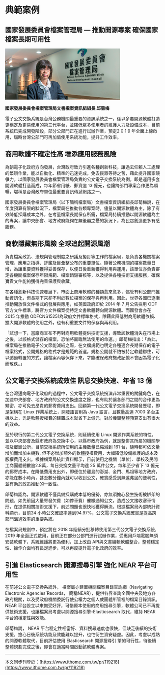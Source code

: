 # 典範案例

## 國家發展委員會檔案管理局 — 推動開源專案 確保國家檔案長期可用性

![](/assets/vghtc-11.png)

**國家發展委員會檔案管理局文書檔案資訊組組長 邱菊梅**

電子公文交換系統是台灣公務機關最重要的資訊系統之一，係以多套開源軟體打造更穩定及更易使用的第三代平台，並降低眾多使用者的維護人力及設備成本，目前系統已完成開發階段，部分公部門正在進行試辦作業，預定2 0 1 9 年全面上線啟用，屆時台灣公部門可再加值使用系統功能，提升工作效率。

## 商用軟體不確定性高 增添應用服務風險

為朝電子化政府方向發展，台灣政府致力引進各種創新科技，讓過去仰賴人工處理的繁瑣作業，能以自動化、精準的迅速完成，免去民眾等待之苦，藉此提升國家競爭力。以國家發展委員會檔案管理局負責的公文電子交換系統為例，即是運用多套開源軟體打造而成，每年節省用紙、郵資逾 13 億元，也讓跨部門專案合作更為順暢，堪稱是台灣政府單位最重要資訊傳遞網路之一。

國家發展委員會檔案管理局（以下簡稱檔案局）文書檔案資訊組組長邱菊梅說，在年度預算有限的狀況下，檔案局在推動各類專案時，儘量以開源軟體為主，除了有效降低採購成本之外，在考量檔案長期保存所需，檔案局持續推動以開源軟體為主的專案，讓中央部會、地方政府能夠在無後顧之憂的狀況下，為民眾創造更多有感服務。

## 商軟隱藏無形風險 全球追起開源風潮

負責檔案政策、法規與管理制度之研議及擬訂等工作的檔案局，是負責各機關檔案管理、應用之指導、評鑑及目彙整公布的重要單位。隨著公務機關的檔案數量日增，為讓重要資料獲得妥善保存，以便日後重新獲得利用與運用，該單位亦負責審定各機關檔案保存年限規範、檔案銷毀審核等，以及提供各種技術支援服務，確保寶貴文件能夠獲得完善保護與收藏。

在各種創新科技快速發展下，市面上商用軟體的種類愈來愈多，儘管有利公部門推動資訊化，但長期下來卻不利於數位檔案的保存與再利用。因此，世界各國已逐漸推動開放性文件格式的發展與應用，如英國政府即於 2014 年 7 月公告採用 ODF 官方文件標準，將官方文件檔案從特定文書軟體轉向開源軟體。而國發會亦在 2015 年推動 ODFCNS15251為政府文件標準格式，除藉此降低對商用軟體依賴、擴大開源軟體的使用之外，也有利重要文件的保存與再利用。

「試想一下，當廠商宣布不再對商用軟體提供技術支援，導致該軟體消失在市場上之後，以該格式儲存的檔案，恐怕將面臨無法使用的命運。」邱菊梅指出：「為此，檔案局在推動電子公文節能減紙之際，在文檔規範也明定各種適合長期保存的電子檔案格式，公開規格的格式才是規範的首選，規格公開就不怕被特定軟體綁住，可以透過轉置的方式，讓檔案內容保存下來，才能確保政府施政記憶不會因為電子化而散佚。」

## 公文電子交換系統成效佳 訊息交換快速、年省 13 億

在台灣邁向電子化政府的過程中，公文電子交換系統扮演非常重要的關鍵角色，在加速中央部會、地方政府的公文交換速度之餘，也有助於讓各部門之間的合作更為緊密，亦可免去昂貴的郵寄費用支出。回顧第一代公文電子交換系統開發歷程，即是架構在 Linux 作業系統上，開發語言則為 Java 語言，且數量高達 7000 多台主機以上，光是軟體授權費的建置成本就省下上億元，對於機關整體預算支出有很大的效益。

至於現行的第二代公文電子交換系統，則延續使用 Linux 開源作業系統的特性，並以中央部會及縣市政府為交換中心，以縣市政府為例，就是整併其所屬的機關學校及鄉鎮公所，目前交換系統所使用的主機數量已縮減到 161 台，隨時都可依文量增加而增加主機數, 但不必增加額外的軟體授權費用，大幅降低設備維護的成本及版權費用支出。根據檔案局統計資料顯示，目前使用之機關（單位）、學校及民間工商團體總數逾2.8萬，每日交換文量平均達 25 萬件公文，每年至少省下 13 億元的郵寄成本。在降低費用支出外，即便位於離島的澎湖、金門、馬祖等地方政府，亦能在數小時內，甚至數分鐘內就可以收到公文，確實感受到無遠弗屆的便利性，並有助於政策推動的一致性。

邱菊梅認為，開源軟體不僅具備採購成本低的優勢，亦無須擔心發生技術被綁架的問題，如先前因大量寄發欠費（如停車費）催繳通知公文，造成公文接收塞車情形，在提供相關技術支援下，前述問題也很快地獲得解決。根據檔案局內部統計資料顯示，目前24 小時公文確認率達到94.97%，公文電子交換系統確實是提高跨部門溝通效率的重要系統。

在檔案局規劃中，預定將在 2018 年陸續分批移轉使用第三代公文電子交換系統，2019 年全面正式啟用，目前正在部分公部門進行試辦作業，受惠用戶端電腦無須安裝軟體下，系統維護將更為便利，加上改由 API與文書編輯軟體整合，整體穩定性、操作介面均有長足進步，可以再度提升電子化政府的效率。

## 引進 Elasticsearch 開源搜尋引擎 強化 NEAR 平台可用性

在前述公文電子交換系統外， 檔案局亦建置機關檔案目錄查詢網（Navigating Electronic Agencies´Records， 簡稱NEAR），提供各界查詢全國中央及地方各政府機關，以及受政府機關委託行使公權力之個人或團體所管裡的檔案目錄資訊。NEAR 平台設立以來備受好評，可惜原本使用的商用搜尋引擎，軟體公司已不再提供技術支援，也讓檔案局考慮以開源搜尋引擎-Elasticsearch 取代，維持 NEAR 平台的穩定性與效能。

邱菊梅說， NEAR 平台穩定性相當好、資料搜尋速度也很快，但缺乏後續的技術支援，擔心日後系統功能及效能難以提升，也怕衍生資安疑慮。因此，考慮以成熟的開源軟體取代，目前評估使用 Elasticsearch 開源搜尋引 擎的可行性，待後續整體規劃完成之後，即會在適當時間啟動該軟體專案。

---

本文同步刊登於：[https://www.ithome.com.tw/pr/119218](https://www.ithome.com.tw/pr/119218)

